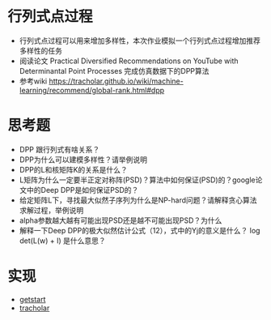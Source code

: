 # 行列式点过程
- 行列式点过程可以用来增加多样性，本次作业模拟一个行列式点过程增加推荐多样性的任务
- 阅读论文 Practical Diversified Recommendations on YouTube with Determinantal Point Processes 完成仿真数据下的DPP算法
- 参考wiki <https://tracholar.github.io/wiki/machine-learning/recommend/global-rank.html#dpp>

# 思考题
- DPP 跟行列式有啥关系？
- DPP为什么可以建模多样性？请举例说明
- DPP的L和核矩阵K的关系是什么？
- L矩阵为什么一定要半正定对称阵(PSD)？算法中如何保证(PSD)的？google论文中的Deep DPP是如何保证PSD的？
- 给定矩阵L下，寻找最大似然子序列为什么是NP-hard问题？请解释贪心算法求解过程，举例说明
- alpha参数越大越有可能出现PSD还是越不可能出现PSD？为什么
- 解释一下Deep DPP的极大似然估计公式（12），式中的Yj的意义是什么？ log det(L(w) + I) 是什么意思？


# 实现
- [getstart](getstart/)
- [tracholar](tracholar/)